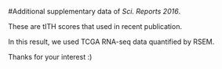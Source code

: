 #Additional supplementary data of *Sci. Reports 2016*.

These are tITH scores that used in recent publication.

In this result, we used TCGA RNA-seq data quantified by RSEM.

Thanks for your interest :)
